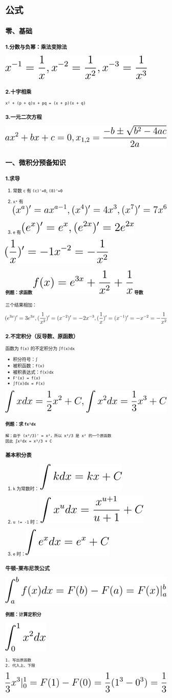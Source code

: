 # 公式

## 零、基础

### 1.分数与负幂：乘法变除法

![x^{-1}=\frac{1}{x},x^{-2}=\frac{1}{x^2},x^{-3}=\frac{1}{x^3}](../img/X2120102.04183.00.02.svg)

### 2.十字相乘

```
x² + (p + q)x + pq = (x + p)(x + q)
```
### 3.一元二次方程

![ax^2 + bx + c = 0, x_{1,2}=\frac{-b\pm \sqrt{b^2-4ac}}{2a}](../img/X2120102.04183.00.01.svg)
 
## 一、微积分预备知识

### 1.求导

1. 常数 `c` 有 `(c)'=0`, `(8)'=0`

2. `xᵃ` 有 ![(x^a)'=ax^{a-1},(x^4)'=4x^3,(x^7)'=7x^6](../img/X2120102.04183.00.09.svg)

3. `e` 有 ![(e^x)' = e^x, (e^{2x})' = 2e^{2x}](../img/X2120102.04183.00.10.svg)

![(\frac{1}{x})'=-1x^{-2}=-\frac{1}{x^2}](../img/X2120102.04183.00.12.svg)

#### 例题：求函数 ![f(x)=e^{3x}+\frac{1}{x^2}+\frac{1}{x}](../img/X2120102.04183.00.13.svg) 导数

三个结果相加：

![(e^{3x})'=3e^{3x}, (\frac{1}{x^2})'=(x^{-2})'=-2x^{-3},(\frac{1}{x})'=(x^{-1})'=-x^{-2}=-\frac{1}{x^2}](../img/X2120102.04183.00.14.svg)

### 2.不定积分（反导数、原函数）

函数为 `f(x)` 的不定积分为 `∫f(x)dx`

- 积分符号：`∫`
- 被积函数：`f(x)`
- 被积表达式：`f(x)dx`
- `F'(x) = f(x)`
- `∫f(x)dx = F(x)`

![\int xdx=\frac{1}{2}x^2+C,\int x^2dx=\frac{1}{3}x^3+C](../img/X2120102.04183.00.15.svg)

#### 例题：求 `fx²dx`

```
解：由于 (x³/3)' = x²，所以 x³/3 是 x² 的一个原函数
因此 ∫x²dx = x³/3 + C
```

### 基本积分表

1. `k` 为常数时： ![\int kdx=kx+C](../img/X2120102.04183.00.16.svg)

2. `u != -1` 时： ![\int x^udx=\frac{x^{u+1}}{u+1}+C](../img/X2120102.04183.00.17.svg)

3. `e` 时：![\int e^xdx=e^x+C](../img/X2120102.04183.00.18.svg)

### 牛顿-莱布尼茨公式

![\int_a^bf(x)dx=F(b)-F(a)=F(x)|_a^b](../img/X2120102.04183.00.19.svg)

#### 例题：计算定积分

![\int_0^1x^2dx](../img/X2120102.04183.00.20.svg)

```
1. 写出原函数
2. 代入上、下限
```

![\frac{1}{3}x^3|_0^1=F(1)-F(0)=\frac{1}{3}(1^3-0^3)=\frac{1}{3}](../img/X2120102.04183.00.29.svg)


